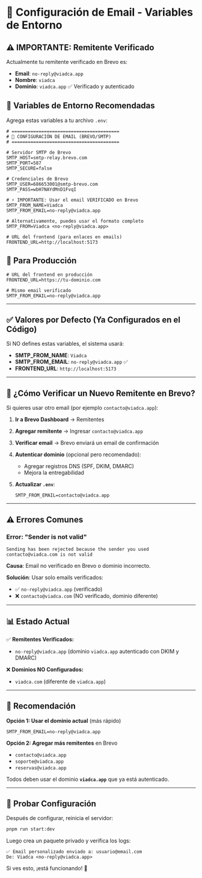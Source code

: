 # 📧 Configuración de Email - Variables de Entorno

## ⚠️ IMPORTANTE: Remitente Verificado

Actualmente tu remitente verificado en Brevo es:
- **Email**: `no-reply@viadca.app`
- **Nombre**: `viadca`
- **Dominio**: `viadca.app` ✅ Verificado y autenticado

## 🔧 Variables de Entorno Recomendadas

Agrega estas variables a tu archivo `.env`:

```env
# ========================================
# 📧 CONFIGURACIÓN DE EMAIL (BREVO/SMTP)
# ========================================

# Servidor SMTP de Brevo
SMTP_HOST=smtp-relay.brevo.com
SMTP_PORT=587
SMTP_SECURE=false

# Credenciales de Brevo
SMTP_USER=686653001@smtp-brevo.com
SMTP_PASS=wbH7NAYdMnD1FvqI

# ⚡ IMPORTANTE: Usar el email VERIFICADO en Brevo
SMTP_FROM_NAME=Viadca
SMTP_FROM_EMAIL=no-reply@viadca.app

# Alternativamente, puedes usar el formato completo
SMTP_FROM=Viadca <no-reply@viadca.app>

# URL del frontend (para enlaces en emails)
FRONTEND_URL=http://localhost:5173
```

## 🚀 Para Producción

```env
# URL del frontend en producción
FRONTEND_URL=https://tu-dominio.com

# Mismo email verificado
SMTP_FROM_EMAIL=no-reply@viadca.app
```

---

## ✅ Valores por Defecto (Ya Configurados en el Código)

Si NO defines estas variables, el sistema usará:

- **SMTP_FROM_NAME**: `Viadca`
- **SMTP_FROM_EMAIL**: `no-reply@viadca.app` ✅
- **FRONTEND_URL**: `http://localhost:5173`

---

## 🔐 ¿Cómo Verificar un Nuevo Remitente en Brevo?

Si quieres usar otro email (por ejemplo `contacto@viadca.app`):

1. **Ir a Brevo Dashboard** → Remitentes
2. **Agregar remitente** → Ingresar `contacto@viadca.app`
3. **Verificar email** → Brevo enviará un email de confirmación
4. **Autenticar dominio** (opcional pero recomendado):
   - Agregar registros DNS (SPF, DKIM, DMARC)
   - Mejora la entregabilidad

5. **Actualizar `.env`**:
   ```env
   SMTP_FROM_EMAIL=contacto@viadca.app
   ```

---

## ⚠️ Errores Comunes

### Error: "Sender is not valid"
```
Sending has been rejected because the sender you used contacto@viadca.com is not valid
```

**Causa**: Email no verificado en Brevo o dominio incorrecto.

**Solución**: Usar solo emails verificados:
- ✅ `no-reply@viadca.app` (verificado)
- ❌ `contacto@viadca.com` (NO verificado, dominio diferente)

---

## 📊 Estado Actual

✅ **Remitentes Verificados:**
- `no-reply@viadca.app` (dominio `viadca.app` autenticado con DKIM y DMARC)

❌ **Dominios NO Configurados:**
- `viadca.com` (diferente de `viadca.app`)

---

## 🎯 Recomendación

**Opción 1: Usar el dominio actual** (más rápido)
```env
SMTP_FROM_EMAIL=no-reply@viadca.app
```

**Opción 2: Agregar más remitentes** en Brevo
- `contacto@viadca.app`
- `soporte@viadca.app`
- `reservas@viadca.app`

Todos deben usar el dominio **`viadca.app`** que ya está autenticado.

---

## 🧪 Probar Configuración

Después de configurar, reinicia el servidor:
```bash
pnpm run start:dev
```

Luego crea un paquete privado y verifica los logs:
```
✅ Email personalizado enviado a: usuario@email.com
De: Viadca <no-reply@viadca.app>
```

Si ves esto, ¡está funcionando! 🎉
